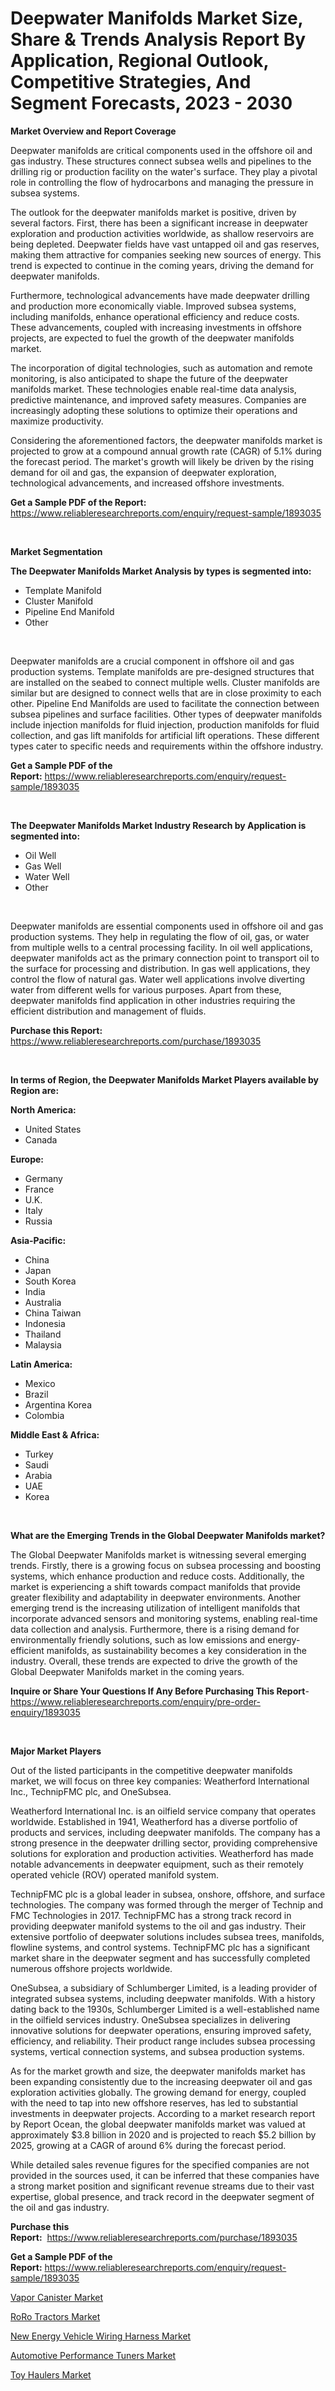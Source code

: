 <p><h1>Deepwater Manifolds Market Size, Share & Trends Analysis Report By Application, Regional Outlook, Competitive Strategies, And Segment Forecasts, 2023 - 2030</h1></p><p><strong>Market Overview and Report Coverage</strong></p>
<p><p>Deepwater manifolds are critical components used in the offshore oil and gas industry. These structures connect subsea wells and pipelines to the drilling rig or production facility on the water's surface. They play a pivotal role in controlling the flow of hydrocarbons and managing the pressure in subsea systems.</p><p>The outlook for the deepwater manifolds market is positive, driven by several factors. First, there has been a significant increase in deepwater exploration and production activities worldwide, as shallow reservoirs are being depleted. Deepwater fields have vast untapped oil and gas reserves, making them attractive for companies seeking new sources of energy. This trend is expected to continue in the coming years, driving the demand for deepwater manifolds.</p><p>Furthermore, technological advancements have made deepwater drilling and production more economically viable. Improved subsea systems, including manifolds, enhance operational efficiency and reduce costs. These advancements, coupled with increasing investments in offshore projects, are expected to fuel the growth of the deepwater manifolds market.</p><p>The incorporation of digital technologies, such as automation and remote monitoring, is also anticipated to shape the future of the deepwater manifolds market. These technologies enable real-time data analysis, predictive maintenance, and improved safety measures. Companies are increasingly adopting these solutions to optimize their operations and maximize productivity.</p><p>Considering the aforementioned factors, the deepwater manifolds market is projected to grow at a compound annual growth rate (CAGR) of 5.1% during the forecast period. The market's growth will likely be driven by the rising demand for oil and gas, the expansion of deepwater exploration, technological advancements, and increased offshore investments.</p></p>
<p><strong>Get a Sample PDF of the Report:</strong> <a href="https://www.reliableresearchreports.com/enquiry/request-sample/1893035">https://www.reliableresearchreports.com/enquiry/request-sample/1893035</a></p>
<p>&nbsp;</p>
<p><strong>Market Segmentation</strong></p>
<p><strong>The Deepwater Manifolds Market Analysis by types is segmented into:</strong></p>
<p><ul><li>Template Manifold</li><li>Cluster Manifold</li><li>Pipeline End Manifold</li><li>Other</li></ul></p>
<p>&nbsp;</p>
<p><p>Deepwater manifolds are a crucial component in offshore oil and gas production systems. Template manifolds are pre-designed structures that are installed on the seabed to connect multiple wells. Cluster manifolds are similar but are designed to connect wells that are in close proximity to each other. Pipeline End Manifolds are used to facilitate the connection between subsea pipelines and surface facilities. Other types of deepwater manifolds include injection manifolds for fluid injection, production manifolds for fluid collection, and gas lift manifolds for artificial lift operations. These different types cater to specific needs and requirements within the offshore industry.</p></p>
<p><strong>Get a Sample PDF of the Report:</strong>&nbsp;<a href="https://www.reliableresearchreports.com/enquiry/request-sample/1893035">https://www.reliableresearchreports.com/enquiry/request-sample/1893035</a></p>
<p>&nbsp;</p>
<p><strong>The Deepwater Manifolds Market Industry Research by Application is segmented into:</strong></p>
<p><ul><li>Oil Well</li><li>Gas Well</li><li>Water Well</li><li>Other</li></ul></p>
<p>&nbsp;</p>
<p><p>Deepwater manifolds are essential components used in offshore oil and gas production systems. They help in regulating the flow of oil, gas, or water from multiple wells to a central processing facility. In oil well applications, deepwater manifolds act as the primary connection point to transport oil to the surface for processing and distribution. In gas well applications, they control the flow of natural gas. Water well applications involve diverting water from different wells for various purposes. Apart from these, deepwater manifolds find application in other industries requiring the efficient distribution and management of fluids.</p></p>
<p><strong>Purchase this Report:</strong>&nbsp; <a href="https://www.reliableresearchreports.com/purchase/1893035">https://www.reliableresearchreports.com/purchase/1893035</a></p>
<p>&nbsp;</p>
<p><strong>In terms of Region, the Deepwater Manifolds Market Players available by Region are:</strong></p>
<p>
    <p> <strong> North America: </strong>
        <ul>
            <li>United States</li>
            <li>Canada</li>
        </ul>
        </p> 
    <p> <strong> Europe: </strong>
        <ul>
            <li>Germany</li>
            <li>France</li>
            <li>U.K.</li>
            <li>Italy</li>
            <li>Russia</li>
        </ul>
        </p> 
    <p> <strong> Asia-Pacific: </strong>
        <ul>
            <li>China</li>
            <li>Japan</li>
            <li>South Korea</li>
            <li>India</li>
            <li>Australia</li>
            <li>China Taiwan</li>
            <li>Indonesia</li>
            <li>Thailand</li>
            <li>Malaysia</li>
        </ul>
        </p> 
    <p> <strong> Latin America: </strong>
        <ul>
            <li>Mexico</li>
            <li>Brazil</li>
            <li>Argentina Korea</li>
            <li>Colombia</li>
        </ul>
        </p> 
    <p> <strong> Middle East & Africa: </strong>
        <ul>
            <li>Turkey</li>
            <li>Saudi</li>
            <li>Arabia</li>
            <li>UAE</li>
            <li>Korea</li>
        </ul>
    </p>
    </p>
<p>&nbsp;</p>
<p><strong>What are the Emerging Trends in the Global Deepwater Manifolds market?</strong></p>
<p><p>The Global Deepwater Manifolds market is witnessing several emerging trends. Firstly, there is a growing focus on subsea processing and boosting systems, which enhance production and reduce costs. Additionally, the market is experiencing a shift towards compact manifolds that provide greater flexibility and adaptability in deepwater environments. Another emerging trend is the increasing utilization of intelligent manifolds that incorporate advanced sensors and monitoring systems, enabling real-time data collection and analysis. Furthermore, there is a rising demand for environmentally friendly solutions, such as low emissions and energy-efficient manifolds, as sustainability becomes a key consideration in the industry. Overall, these trends are expected to drive the growth of the Global Deepwater Manifolds market in the coming years.</p></p>
<p><strong>Inquire or Share Your Questions If Any Before Purchasing This Report</strong>- <a href="https://www.reliableresearchreports.com/enquiry/pre-order-enquiry/1893035">https://www.reliableresearchreports.com/enquiry/pre-order-enquiry/1893035</a></p>
<p>&nbsp;</p>
<p><strong>Major Market Players</strong></p>
<p><p>Out of the listed participants in the competitive deepwater manifolds market, we will focus on three key companies: Weatherford International Inc., TechnipFMC plc, and OneSubsea.</p><p>Weatherford International Inc. is an oilfield service company that operates worldwide. Established in 1941, Weatherford has a diverse portfolio of products and services, including deepwater manifolds. The company has a strong presence in the deepwater drilling sector, providing comprehensive solutions for exploration and production activities. Weatherford has made notable advancements in deepwater equipment, such as their remotely operated vehicle (ROV) operated manifold system.</p><p>TechnipFMC plc is a global leader in subsea, onshore, offshore, and surface technologies. The company was formed through the merger of Technip and FMC Technologies in 2017. TechnipFMC has a strong track record in providing deepwater manifold systems to the oil and gas industry. Their extensive portfolio of deepwater solutions includes subsea trees, manifolds, flowline systems, and control systems. TechnipFMC plc has a significant market share in the deepwater segment and has successfully completed numerous offshore projects worldwide.</p><p>OneSubsea, a subsidiary of Schlumberger Limited, is a leading provider of integrated subsea systems, including deepwater manifolds. With a history dating back to the 1930s, Schlumberger Limited is a well-established name in the oilfield services industry. OneSubsea specializes in delivering innovative solutions for deepwater operations, ensuring improved safety, efficiency, and reliability. Their product range includes subsea processing systems, vertical connection systems, and subsea production systems.</p><p>As for the market growth and size, the deepwater manifolds market has been expanding consistently due to the increasing deepwater oil and gas exploration activities globally. The growing demand for energy, coupled with the need to tap into new offshore reserves, has led to substantial investments in deepwater projects. According to a market research report by Report Ocean, the global deepwater manifolds market was valued at approximately $3.8 billion in 2020 and is projected to reach $5.2 billion by 2025, growing at a CAGR of around 6% during the forecast period.</p><p>While detailed sales revenue figures for the specified companies are not provided in the sources used, it can be inferred that these companies have a strong market position and significant revenue streams due to their vast expertise, global presence, and track record in the deepwater segment of the oil and gas industry.</p></p>
<p><strong>Purchase this Report:</strong>&nbsp;&nbsp;<a href="https://www.reliableresearchreports.com/purchase/1893035">https://www.reliableresearchreports.com/purchase/1893035</a></p>
<p></p>
<p><strong>Get a Sample PDF of the Report:</strong>&nbsp;<a href="https://www.reliableresearchreports.com/enquiry/request-sample/1893035">https://www.reliableresearchreports.com/enquiry/request-sample/1893035</a></p>
<p><p><a href="https://medium.com/@under.noon.tower/vapor-canister-market-research-report-its-history-and-forecast-2023-to-2030-6c1eb605dabb">Vapor Canister Market</a></p><p><a href="https://medium.com/@favor.case.flash/roro-tractors-market-insights-into-market-cagr-market-trends-and-growth-strategies-61173185a6ad">RoRo Tractors Market</a></p><p><a href="https://medium.com/@half.skull.am/new-energy-vehicle-wiring-harness-market-trends-forecast-and-competitive-analysis-to-2030-100fe1604a01">New Energy Vehicle Wiring Harness Market</a></p><p><a href="https://medium.com/@blow.allow.stir/automotive-performance-tuners-market-comprehensive-assessment-by-type-application-and-geography-96f741ddcb83">Automotive Performance Tuners Market</a></p><p><a href="https://medium.com/@truly.fight.must/toy-haulers-nbsp-market-focuses-on-market-share-size-and-projected-forecast-till-2030-391a0d6ddd17">Toy Haulers Market</a></p></p>